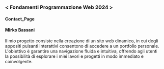 ### < Fondamenti Programmazione Web 2024 >
#### Contact_Page
#### Mirko Bassani 



Il mio progetto consiste nella creazione di un sito web dinamico, in cui degli appositi pulsanti interattivi consentono di accedere a un portfolio personale. L'obiettivo è garantire una navigazione fluida e intuitiva, offrendo agli utenti la possibilità di esplorare i miei lavori e progetti in modo immediato e coinvolgente.

